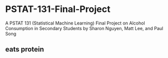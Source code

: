 # PSTAT-131-Final-Project
 A PSTAT 131 (Statistical Machine Learning) Final Project on Alcohol Consumption in Secondary Students by Sharon Nguyen, Matt Lee, and Paul Song
 
## eats protein